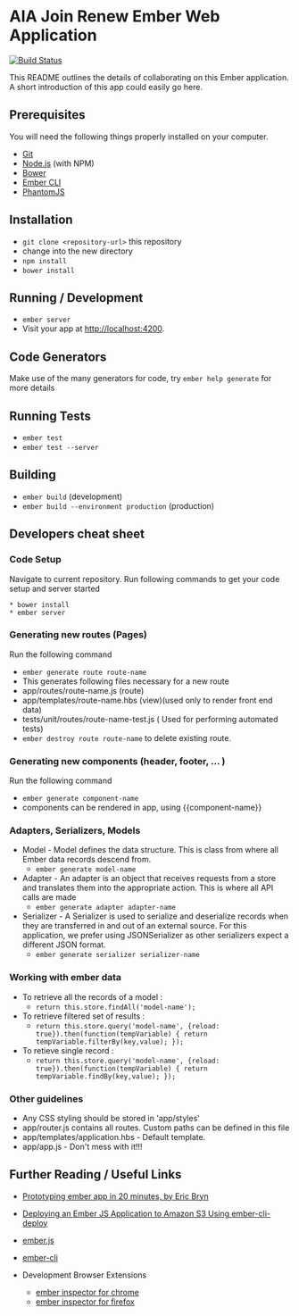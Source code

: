 # AIA Join Renew Ember Web Application

[![Build Status](https://travis-ci.com/aiadigitaltransformation/aia-joinrenew-web.svg?token=bjXcJzpiqQtCU7Vqmpfv&branch=master)](https://travis-ci.com/aiadigitaltransformation/aia-joinrenew-web)

This README outlines the details of collaborating on this Ember application.
A short introduction of this app could easily go here.

## Prerequisites

You will need the following things properly installed on your computer.

* [Git](http://git-scm.com/)
* [Node.js](http://nodejs.org/) (with NPM)
* [Bower](http://bower.io/)
* [Ember CLI](http://www.ember-cli.com/)
* [PhantomJS](http://phantomjs.org/)

## Installation

* `git clone <repository-url>` this repository
* change into the new directory
* `npm install`
* `bower install`

## Running / Development

* `ember server`
* Visit your app at [http://localhost:4200](http://localhost:4200).

## Code Generators

Make use of the many generators for code, try `ember help generate` for more details

## Running Tests

* `ember test`
* `ember test --server`

## Building

* `ember build` (development)
* `ember build --environment production` (production)

## Developers cheat sheet 

### Code Setup

Navigate to current repository. Run following commands to get your code setup and server started

```
* bower install
* ember server
```

### Generating new routes (Pages)

Run the following command 

* `ember generate route route-name` 
* This generates following files necessary for a new route 
* app/routes/route-name.js (route) 
* app/templates/route-name.hbs (view)(used only to render front end data)
* tests/unit/routes/route-name-test.js ( Used for performing automated tests)
* `ember destroy route route-name` to delete existing route.

### Generating new components (header, footer, ... ) 

Run the following command 

* `ember generate component-name`
* components can be rendered in app, using {{component-name}}

### Adapters, Serializers, Models

* Model - Model defines the data structure. This is class from where all Ember data records descend from. 
  * `ember generate model-name` 
* Adapter -  An adapter is an object that receives requests from a store and translates them into the appropriate action. This is where all API calls are made
  * `ember generate adapter adapter-name`
* Serializer - A Serializer is used to serialize and deserialize records when they are transferred in and out of an external source. For this application, we prefer using JSONSerializer as other serializers expect a different JSON format. 
  * `ember generate serializer serializer-name`
	
### Working with ember data 

* To retrieve all the records of a model : 
  * `return this.store.findAll('model-name');`
* To retrieve filtered set of results : 
  * `return this.store.query('model-name', {reload: true}).then(function(tempVariable) {
   return tempVariable.filterBy(key,value);
}); `
* To retieve single record : 
  * `return this.store.query('model-name', {reload: true}).then(function(tempVariable) {
  return tempVariable.findBy(key,value);
 }); `
 
 
### Other guidelines

* Any CSS styling should be stored in 'app/styles' 
* app/router.js contains all routes. Custom paths can be defined in this file
* app/templates/application.hbs - Default template. 
* app/app.js - Don't mess with it!!! 


## Further Reading / Useful Links

* [Prototyping ember app in 20 minutes, by Eric Bryn](https://youtu.be/Hm8XsgKT0Qw)
* [Deploying an Ember JS Application to Amazon S3 Using ember-cli-deploy](http://jarredkenny.com/blog/deploying_an_ember_app_to_s3_using_ember_cli_deploy)

* [ember.js](http://emberjs.com/)
* [ember-cli](http://www.ember-cli.com/)
* Development Browser Extensions
  * [ember inspector for chrome](https://chrome.google.com/webstore/detail/ember-inspector/bmdblncegkenkacieihfhpjfppoconhi)
  * [ember inspector for firefox](https://addons.mozilla.org/en-US/firefox/addon/ember-inspector/)

